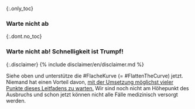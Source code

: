 {:.only_toc}
### Warte nicht ab

{:.dont.no_toc}
### Warte nicht ab! Schnelligkeit ist Trumpf!

{:.disclaimer}
{% include disclaimer/en/disclaimer.md %}


Siehe oben und unterstütze die \#FlacheKurve (= \#FlattenTheCurve) jetzt. Niemand hat einen Vorteil davon, [mit der Umsetzung möglichst vieler Punkte dieses Leitfadens zu warten.](https://twitter.com/TomBossert/status/1236399377087959041) Wir sind noch nicht am Höhepunkt des Ausbruchs und schon jetzt können nicht alle Fälle medizinisch versorgt werden.
